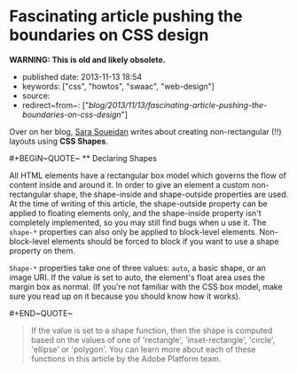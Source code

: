 Fascinating article pushing the boundaries on CSS design
========================================================

**WARNING: This is old and likely obsolete.**

-   published date: 2013-11-13 18:54
-   keywords: \[\"css\", \"howtos\", \"swaac\", \"web-design\"\]
-   source:
-   redirect~from~: \[\"*blog/2013/11/13/fascinating-article-pushing-the-boundaries-on-css-design*\"\]

Over on her blog, [Sara Soueidan](http://sarasoueidan.com/blog/css-shapes/) writes about creating non-rectangular (!!) layouts using **CSS Shapes**.

\#+BEGIN~QUOTE~ \*\* Declaring Shapes

All HTML elements have a rectangular box model which governs the flow of content inside and around it. In order to give an element a custom non-rectangular shape, the shape-inside and shape-outside properties are used. At the time of writing of this article, the shape-outside property can be applied to floating elements only, and the shape-inside property isn\'t completely implemented, so you may still find bugs when u use it. The `shape-*` properties can also only be applied to block-level elements. Non-block-level elements should be forced to block if you want to use a shape property on them.

`Shape-*` properties take one of three values: `auto`, a basic shape, or an image URI. If the value is set to auto, the element\'s float area uses the margin box as normal. (If you\'re not familiar with the CSS box model, make sure you read up on it because you should know how it works).

\#+END~QUOTE~

> If the value is set to a shape function, then the shape is computed based on the values of one of \'rectangle\', \'inset-rectangle\', \'circle\', \'ellipse\' or \'polygon\'. You can learn more about each of these functions in this article by the Adobe Platform team.
